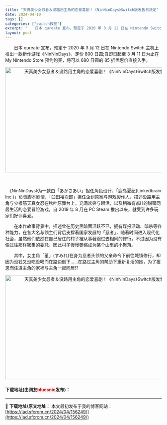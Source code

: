 ```yaml
---
title: "天真美少女忍者＆没路用主角的恋爱喜剧！《NinNinDays》Switch版发售日决定"
date: 2024-04-10
tags: []
categories: ["switch教程"]
excerpt: "　　日本 qureate 宣布，预定于 2020 年 3 月 12 日在 Nintendo Switch 主机上推出一款新作游戏《NinNinDays》，定价 800 日圆;自即日起至 3 月 11 日为止在 My Nintendo Store 预约购买，将可以 680 日圆的 85 折优惠价直接入&hellip;"
layout: post
---
```


 <p>　　日本 qureate 宣布，预定于 2020 年 3 月 12 日在 Nintendo Switch 主机上推出一款新作游戏《NinNinDays》，定价 800 日圆;自即日起至 3 月 11 日为止在 My Nintendo Store 预约购买，将可以 680 日圆的 85 折优惠价直接入手。</p> <p align="center"><img align="" src="https://lad.sfcrom.cn/wp-content/uploads/2024/04/20240410_66162b4c4ca28.webp" style="border-width: 0px; border-style: solid; width: 600px; height: 337px;" alt="天真美少女忍者＆没路用主角的恋爱喜剧！《NinNinDays》Switch版发售日决定" /></p> <p>　</p> <p>　《NinNinDays》为一款由「あかさあい」担任角色设计、「鹿岛夏纪(Linkedbrain Inc.)」负责脚本剧情、「臼田裕次郎」担任企划原案与游戏製作人，描述没路用主角与少根筋天真女忍在秋叶原舞台上，充满欢笑与眼泪，以及稍微有点H的甜蜜同居生活的恋爱冒险游戏，自 2019 年 8 月在 PC Steam 推出以来，就受到许多玩家们好评喜爱。</p> <p>　　在本作故事背景中，描述曾在历史黑暗面活跃不已，拥有谍报活动、暗杀等各种能力，在各大名与领主们背后支撑著国家发展的「忍者」，随著时间进入现代化社会，虽然他们依然在自己居住的村子裡从事著跟过去相同的修行，不过因为没有像过往那样密集的委託，因此村子慢慢萎缩成为某个山里的小聚落。</p> <p>　　其中，女主角「堇」(すみれ)在身为忍者头领的父亲命令下前往城镇修行，却因为没钱又没吃没喝而在路边倒下&hellip;&hellip;在路过主角的帮助下重新复活的她，为了报恩而住进主角的家裡与主角一起同居!?</p> <p align="center"><img align="" src="https://lad.sfcrom.cn/wp-content/uploads/2024/04/20240410_66162b4ca8fe9.webp" style="border-width: 0px; border-style: solid; width: 600px; height: 337px;" alt="天真美少女忍者＆没路用主角的恋爱喜剧！《NinNinDays》Switch版发售日决定" /></p> <p><h4>下载地址(由网友<font color="red">bluesnie</font>发布)：</h4></p> 

---
📖 **下载地址/原文地址：** 本文最初发布于我的博客网站：[https://lad.sfcrom.cn/2024/04/156249/](https://lad.sfcrom.cn/2024/04/156249/)
